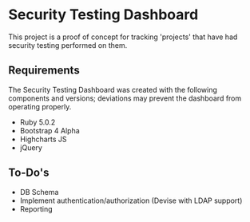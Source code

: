 # Security Testing Dashboard

This project is a proof of concept for tracking 'projects' that have had security testing performed on them.

## Requirements
The Security Testing Dashboard was created with the following components and versions; deviations may prevent the dashboard from operating properly. 

* Ruby 5.0.2
* Bootstrap 4 Alpha
* Highcharts JS
* jQuery

## To-Do's

* DB Schema
* Implement authentication/authorization (Devise with LDAP support)
* Reporting

